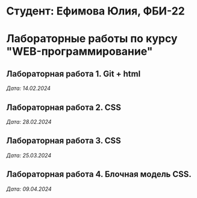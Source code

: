 # Студент: Ефимова Юлия, ФБИ-22 

# Лабораторные работы по курсу "WEB-программирование"  

## Лабораторная работа 1. Git + html

*Дата: 14.02.2024* 

## Лабораторная работа 2. CSS

*Дата: 28.02.2024*

## Лабораторная работа 3. CSS

*Дата: 25.03.2024*

## Лабораторная работа 4. Блочная модель CSS.

*Дата: 09.04.2024*

